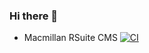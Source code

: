 ### Hi there 👋

<!--
**ljm-mpg/ljm-mpg** is a ✨ _special_ ✨ repository because its `README.md` (this file) appears on your GitHub profile.

Here are some ideas to get you started:

- 🔭 I’m currently working on ...
- 🌱 I’m currently learning ...
- 👯 I’m looking to collaborate on ...
- 🤔 I’m looking for help with ...
- 💬 Ask me about ...
- 📫 How to reach me: ...
- 😄 Pronouns: ...
- ⚡ Fun fact: ...
-->
- Macmillan RSuite CMS [![CI](https://github.com/macmillanpublishers/Macmillan_RSuite/actions/workflows/ci-jobs.yml/badge.svg?branch=master)](http://trdrswebdev01.web.hbpub.net:8080/rsuite-integration-test-results/)
